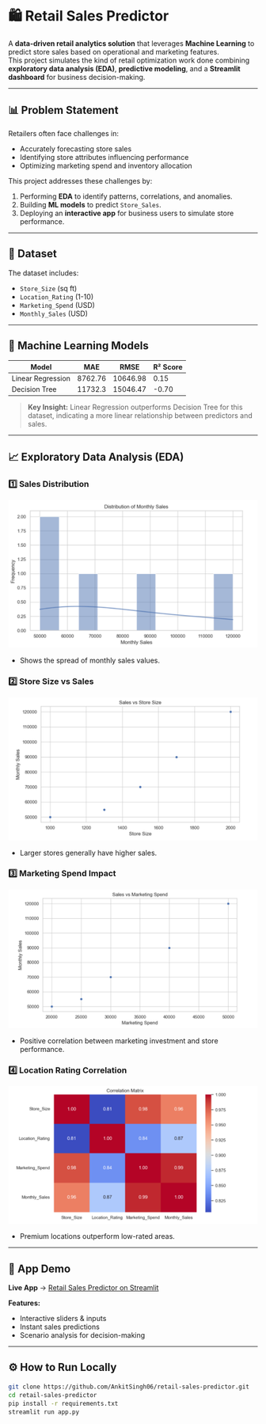 # 🛍️ Retail Sales Predictor

A **data-driven retail analytics solution** that leverages **Machine Learning** to predict store sales based on operational and marketing features.  
This project simulates the kind of retail optimization work done combining **exploratory data analysis (EDA)**, **predictive modeling**, and a **Streamlit dashboard** for business decision-making.

---

## 📊 Problem Statement

Retailers often face challenges in:
- Accurately forecasting store sales
- Identifying store attributes influencing performance
- Optimizing marketing spend and inventory allocation

This project addresses these challenges by:
1. Performing **EDA** to identify patterns, correlations, and anomalies.
2. Building **ML models** to predict `Store_Sales`.
3. Deploying an **interactive app** for business users to simulate store performance.

---

## 📂 Dataset

The dataset includes:
- `Store_Size` (sq ft)
- `Location_Rating` (1-10)
- `Marketing_Spend` (USD)
- `Monthly_Sales` (USD)

---

## 🧠 Machine Learning Models

| Model              | MAE     | RMSE     | R² Score |
|--------------------|---------|----------|----------|
| Linear Regression  | 8762.76 | 10646.98 | 0.15     |
| Decision Tree      | 11732.3 | 15046.47 | -0.70    |

> **Key Insight:** Linear Regression outperforms Decision Tree for this dataset, indicating a more linear relationship between predictors and sales.

---

## 📈 Exploratory Data Analysis (EDA)

### 1️⃣ Sales Distribution
![Sales Distribution](EDA_1.png)  
- Shows the spread of monthly sales values.

### 2️⃣ Store Size vs Sales
![Store Size vs Sales](EDA_2.png)  
- Larger stores generally have higher sales.

### 3️⃣ Marketing Spend Impact
![Marketing Spend vs Sales](EDA_3.png)  
- Positive correlation between marketing investment and store performance.

### 4️⃣ Location Rating Correlation
![Location vs Sales](EDA_4.png)  
- Premium locations outperform low-rated areas.

---

## 🚀 App Demo

**Live App** → [Retail Sales Predictor on Streamlit](https://retail-sales-predictor-akfxck5hpg4wdpn3shexnn.streamlit.app/#retail-sales-prediction-app)  

**Features:**
- Interactive sliders & inputs
- Instant sales predictions
- Scenario analysis for decision-making

---

## ⚙️ How to Run Locally

```bash
git clone https://github.com/AnkitSingh06/retail-sales-predictor.git
cd retail-sales-predictor
pip install -r requirements.txt
streamlit run app.py
